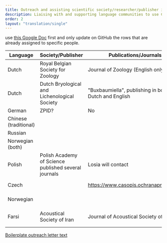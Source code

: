 ```yaml
---
title: Outreach and assisting scientific society/researcher/publisher implementation
description: Liaising with and supporting language communities to use CRediT and the translations
order: 2
layout: "translation/single"
---
```


use [this Google Doc](https://docs.google.com/spreadsheets/d/1Ye1LA-s3yBzjnxp69AWQPy1wijqqjHfTOy21eZo93hQ/edit#gid=0) first and only update on GitHub the rows that are already assigned to specific people. 

| Language  | Society/Publisher | Publications/Journals | contributor  | Contacted? | Response
| ------------- | ------------- | ------------- | ------------- | ------------- | ------------- 
| Dutch | Royal Belgian Society for Zoology | Journal of Zoology (English only?)  | Eli Thore
| Dutch | Dutch Bryological and Lichenological Society | "Buxbaumiella", publishing in both Dutch and English | Eli Thore
| German  | ZPID? | No | 
| Chinese (traditional)  |   | 
| Russian  |  |
| Norwegian (both) 
| Polish | Polish Academy of Science published several journals |  Losia will contact
| Czech | | https://www.casopis.ochranaprirody.cz/ |  Nina Trubanova
| Norwegian | | | Bjorn Saetrevik
| Farsi | Acoustical Society of Iran |  Journal of Acoustical Society of Iran | Saeed Shafiei Sabet |  |  

[Boilerplate outreach letter text](https://docs.google.com/document/d/1uUkyTRW_XZqkOyNOmsM6tKTBAu3_FOXxSr7uBTtDvWg/)
